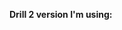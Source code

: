 <!--
Disregard this message if you're filing a feature request.

Here's a list of things to check before sending in a bug report:

- Make sure the issue hasn't been reported yet: https://github.com/gronostajo/drill2/issues.
- Make sure the title describes actual problem. *"Explanations don't show up"* is good. *"Bug in question #32"* is bad.
- When reporting issue in a specific question bank, include it in your bug report. Try to prepare a Minimal, Complete, Verifiable example: https://stackoverflow.com/help/mcve
- Screenshots may be helpful. Just hit `Ctrl`+`V` to upload them.
- Before posting a part of question bank make sure you really want it floating in the public web. Consider using Lorem ipsum instead of real text: http://generator.lorem-ipsum.info/

This block will not show in your issue. You may remove it.
-->

**Drill 2 version I'm using:** <!-- enter here, you'll find it in the footer -->
  
<!-- your text here -->